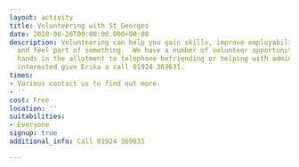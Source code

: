 ```yaml
---
layout: activity
title: Volunteering with St Georges
date: 2018-06-26T00:00:00.000+00:00
description: Volunteering can help you gain skills, improve employability, make friends
  and feel part of something.  We have a number of volunteer opportunities from helping
  hands in the allotment to telephone befriending or helping with admin.  If you are
  interested give Erika a call 01924 369631.
times:
- Various contact us to find out more.
- ''
cost: Free
location: ''
suitabilities:
- Everyone
signup: true
additional_info: Call 01924 369631

---
```

